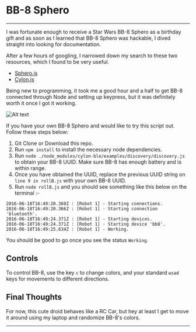 # BB-8 Sphero
***
I was fortunate enough to receive a Star Wars BB-8 Sphero as a birthday gift and as soon as I learned that BB-8 Sphero was hackable, I dived straight into looking for documentation.

After a few hours of googling, I narrowed down my search to these two resources, which I found to be very useful.

- [Sphero.js](https://github.com/orbotix/sphero.js)
- [Cylon.js](https://cylonjs.com/documentation/drivers/bb8/)

Being new to programming, it took me a good hour and a half to get BB-8 connected through Node and setting up keypress, but it was definitely worth it once I got it working.

![Alt text](http://i.imgur.com/txJZ8JD.gif)

If you have your own BB-8 Sphero and would like to try this script out. Follow these steps below:

1. Git Clone or Download this repo.
2. Run ```npm install``` to install the necessary node dependencies.
3. Run ```node ./node_modules/cylon-ble/examples/discovery/discovery.js``` to obtain your BB-8 UUID. Make sure BB-8 has enough battery and is within range.
4. Once you have obtained the UUID, replace the previous UUID string on ```line 9 in rollB.js``` with your own BB-8 UUID.
5. Run ```node rollB.js``` and you should see something like this  below on the terminal :-


```
2016-06-18T16:49:20.360Z : [Robot 1] - Starting connections.
2016-06-18T16:49:20.366Z : [Robot 1] - Starting connection 'bluetooth'.
2016-06-18T16:49:24.371Z : [Robot 1] - Starting devices.
2016-06-18T16:49:24.371Z : [Robot 1] - Starting device 'bb8'.
2016-06-18T16:49:25.634Z : [Robot 1] - Working.
```


You should be good to go once you see the status ```Working```.

## Controls

To control BB-8, use the key ```c``` to change colors, and your standard ```wsad``` keys for movements to different directions.

## Final Thoughts
For now, this cute droid behaves like a RC Car, but hey at least I get to move it around using my laptop and randomize BB-8's colors.
***
